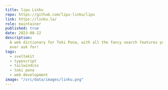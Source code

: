 ```yaml
---
title: lipu Linku
repo: https://github.com/lipu-linku/lipu
link: https://linku.la/
role: maintainer
published: true
date: 2023-08-22
description:
  A web dictionary for Toki Pona, with all the fancy search features you could
  ever ask for!
tags:
  - sveltekit
  - typescript
  - tailwindcss
  - toki pona
  - web development
image: "/src/data/images/linku.png"
---
```

